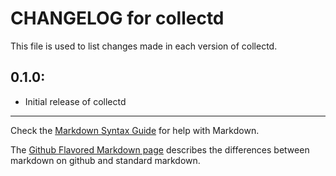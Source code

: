 # CHANGELOG for collectd

This file is used to list changes made in each version of collectd.

## 0.1.0:

* Initial release of collectd

- - - 
Check the [Markdown Syntax Guide](http://daringfireball.net/projects/markdown/syntax) for help with Markdown.

The [Github Flavored Markdown page](http://github.github.com/github-flavored-markdown/) describes the differences between markdown on github and standard markdown.
